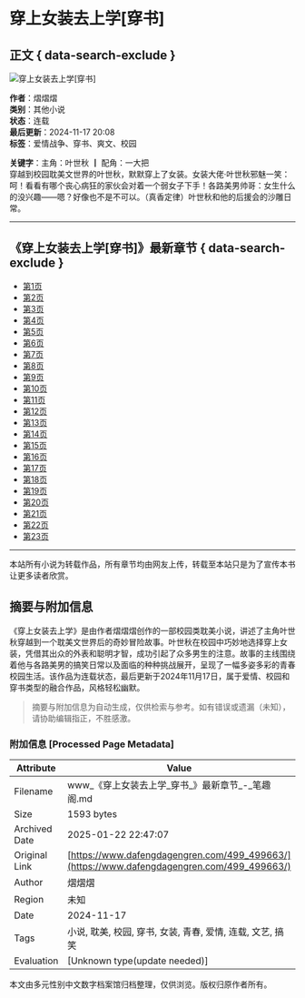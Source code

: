 # 穿上女装去上学\[穿书\]

## 正文 { data-search-exclude }


![穿上女装去上学[穿书]](/modules/article/images/nocover.jpg)

**作者**：熠熠熠  
**类别**：其他小说  
**状态**：连载  
**最后更新**：2024-11-17 20:08  
**标签**：爱情战争、穿书、爽文、校园  

**关键字**：主角：叶世秋 ┃ 配角：一大把  
穿越到校园耽美文世界的叶世秋，默默穿上了女装。女装大佬·叶世秋邪魅一笑：呵！看看有哪个丧心病狂的家伙会对着一个弱女子下手！各路美男帅哥：女生什么的没兴趣——嗯？好像也不是不可以。（真香定律）叶世秋和他的后援会的沙雕日常。

---

## 《穿上女装去上学\[穿书\]》最新章节 { data-search-exclude }

- [第1页](136009798.html)
- [第2页](136009803.html)
- [第3页](136009807.html)
- [第4页](136009810.html)
- [第5页](136009815.html)
- [第6页](136009821.html)
- [第7页](136009826.html)
- [第8页](136009828.html)
- [第9页](136009832.html)
- [第10页](136009837.html)
- [第11页](136009843.html)
- [第12页](136009846.html)
- [第13页](136009850.html)
- [第14页](136009855.html)
- [第15页](136009861.html)
- [第16页](136009864.html)
- [第17页](219685138.html)
- [第18页](219685141.html)
- [第19页](219685143.html)
- [第20页](219685145.html)
- [第21页](219685146.html)
- [第22页](219685147.html)
- [第23页](219685149.html)

---

本站所有小说为转载作品，所有章节均由网友上传，转载至本站只是为了宣传本书让更多读者欣赏。
<!-- tcd_original_link https://www.dafengdagengren.com/499_499663/ -->


## 摘要与附加信息

<!-- tcd_abstract -->
《穿上女装去上学》是由作者熠熠熠创作的一部校园类耽美小说，讲述了主角叶世秋穿越到一个耽美文世界后的奇妙冒险故事。叶世秋在校园中巧妙地选择穿上女装，凭借其出众的外表和聪明才智，成功引起了众多男生的注意。故事的主线围绕着他与各路美男的搞笑日常以及面临的种种挑战展开，呈现了一幅多姿多彩的青春校园生活。该作品为连载状态，最后更新于2024年11月17日，属于爱情、校园和穿书类型的融合作品，风格轻松幽默。
<!-- tcd_abstract_end -->

> 摘要与附加信息为自动生成，仅供检索与参考。如有错误或遗漏（未知），请协助编辑指正，不胜感激。

### 附加信息 [Processed Page Metadata]

| Attribute       | Value                                  |
|-----------------|----------------------------------------|
| Filename        | www_《穿上女装去上学_穿书_》最新章节_-_笔趣阁.md                             |
| Size            | 1593 bytes                           |
| Archived Date   | 2025-01-22 22:47:07                             |
| Original Link   | [https://www.dafengdagengren.com/499_499663/](https://www.dafengdagengren.com/499_499663/)                       |
| Author          | 熠熠熠                               |
| Region          | 未知                               |
| Date            | 2024-11-17                                 |
| Tags            | 小说, 耽美, 校园, 穿书, 女装, 青春, 爱情, 连载, 文艺, 搞笑                                 |
| Evaluation            | [Unknown type(update needed)]                                 |
<!-- tcd_table_end -->

本文由多元性别中文数字档案馆归档整理，仅供浏览。版权归原作者所有。
